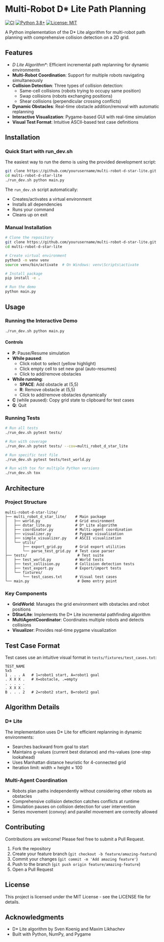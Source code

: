 # Multi-Robot D* Lite Path Planning

[![CI](https://github.com/yourusername/multi-robot-d-star-lite/actions/workflows/ci.yml/badge.svg)](https://github.com/yourusername/multi-robot-d-star-lite/actions/workflows/ci.yml)
[![Python 3.8+](https://img.shields.io/badge/python-3.8%2B-blue.svg)](https://www.python.org/downloads/)
[![License: MIT](https://img.shields.io/badge/License-MIT-yellow.svg)](https://opensource.org/licenses/MIT)

A Python implementation of the D* Lite algorithm for multi-robot path planning with comprehensive collision detection on a 2D grid.

## Features

- **D* Lite Algorithm**: Efficient incremental path replanning for dynamic environments
- **Multi-Robot Coordination**: Support for multiple robots navigating simultaneously
- **Collision Detection**: Three types of collision detection:
  - Same-cell collisions (robots trying to occupy same position)
  - Swap collisions (robots exchanging positions)
  - Shear collisions (perpendicular crossing conflicts)
- **Dynamic Obstacles**: Real-time obstacle addition/removal with automatic replanning
- **Interactive Visualization**: Pygame-based GUI with real-time simulation
- **Visual Test Format**: Intuitive ASCII-based test case definitions

## Installation

### Quick Start with run_dev.sh

The easiest way to run the demo is using the provided development script:

```bash
git clone https://github.com/yourusername/multi-robot-d-star-lite.git
cd multi-robot-d-star-lite
./run_dev.sh python main.py
```

The `run_dev.sh` script automatically:
- Creates/activates a virtual environment
- Installs all dependencies
- Runs your command
- Cleans up on exit

### Manual Installation

```bash
# Clone the repository
git clone https://github.com/yourusername/multi-robot-d-star-lite.git
cd multi-robot-d-star-lite

# Create virtual environment
python3 -m venv venv
source venv/bin/activate  # On Windows: venv\Scripts\activate

# Install package
pip install -e .

# Run the demo
python main.py
```

## Usage

### Running the Interactive Demo

```bash
./run_dev.sh python main.py
```

#### Controls

- **P**: Pause/Resume simulation
- **While paused**:
  - Click robot to select (yellow highlight)
  - Click empty cell to set new goal (auto-resumes)
  - Click to add/remove obstacles
- **While running**:
  - **SPACE**: Add obstacle at (5,5)
  - **R**: Remove obstacle at (5,5)
  - Click to add/remove obstacles dynamically
- **C** (while paused): Copy grid state to clipboard for test cases
- **Q**: Quit

### Running Tests

```bash
# Run all tests
./run_dev.sh pytest tests/

# Run with coverage
./run_dev.sh pytest tests/ --cov=multi_robot_d_star_lite

# Run specific test file
./run_dev.sh pytest tests/test_world.py

# Run with tox for multiple Python versions
./run_dev.sh tox
```

## Architecture

### Project Structure

```
multi-robot-d-star-lite/
├── multi_robot_d_star_lite/    # Main package
│   ├── world.py                # Grid environment
│   ├── dstar_lite.py           # D* Lite algorithm
│   ├── coordinator.py          # Multi-agent coordination
│   ├── visualizer.py           # Pygame visualization
│   ├── simple_visualizer.py    # ASCII visualization
│   └── utils/
│       ├── export_grid.py      # Grid export utilities
│       └── parse_test_grid.py  # Test case parser
├── tests/                       # Test suite
│   ├── test_world.py           # World tests
│   ├── test_collision.py       # Collision detection tests
│   ├── test_export.py          # Export/import tests
│   └── fixtures/
│       └── test_cases.txt      # Visual test cases
└── main.py                      # Demo entry point
```

### Key Components

- **GridWorld**: Manages the grid environment with obstacles and robot positions
- **DStarLite**: Implements the D* Lite incremental pathfinding algorithm
- **MultiAgentCoordinator**: Coordinates multiple robots and detects collisions
- **Visualizer**: Provides real-time pygame visualization

## Test Case Format

Test cases use an intuitive visual format in `tests/fixtures/test_cases.txt`:

```
TEST_NAME
5x5
1 . . . A   # 1=robot1 start, A=robot1 goal
. X X X .   # X=obstacle, .=empty
. . . . .
. X X X .
B . . . 2   # 2=robot2 start, B=robot2 goal
```

## Algorithm Details

### D* Lite

The implementation uses D* Lite for efficient replanning in dynamic environments:
- Searches backward from goal to start
- Maintains g-values (current best distance) and rhs-values (one-step lookahead)
- Uses Manhattan distance heuristic for 4-connected grid
- Iteration limit: width × height × 100

### Multi-Agent Coordination

- Robots plan paths independently without considering other robots as obstacles
- Comprehensive collision detection catches conflicts at runtime
- Simulation pauses on collision detection for user intervention
- Series movement (convoy) and parallel movement are correctly allowed

## Contributing

Contributions are welcome! Please feel free to submit a Pull Request.

1. Fork the repository
2. Create your feature branch (`git checkout -b feature/amazing-feature`)
3. Commit your changes (`git commit -m 'Add amazing feature'`)
4. Push to the branch (`git push origin feature/amazing-feature`)
5. Open a Pull Request

## License

This project is licensed under the MIT License - see the LICENSE file for details.

## Acknowledgments

- D* Lite algorithm by Sven Koenig and Maxim Likhachev
- Built with Python, NumPy, and Pygame